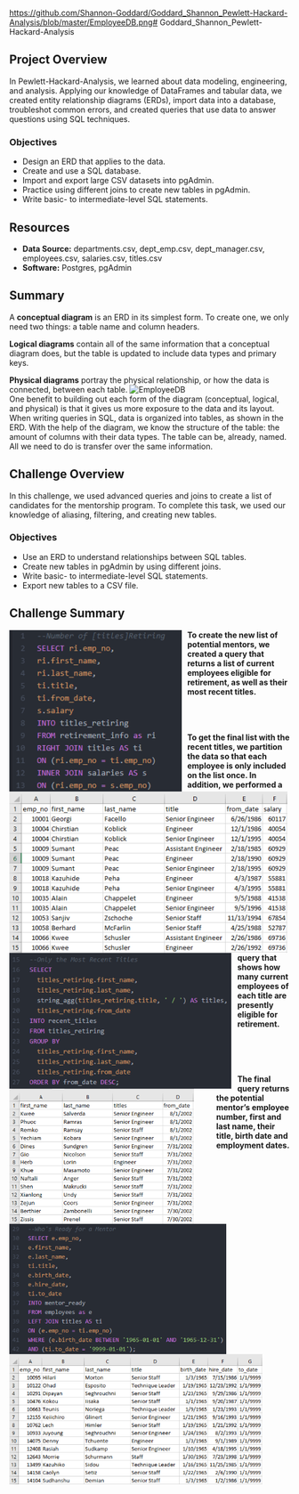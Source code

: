 https://github.com/Shannon-Goddard/Goddard_Shannon_Pewlett-Hackard-Analysis/blob/master/EmployeeDB.png# Goddard_Shannon_Pewlett-Hackard-Analysis
## Project Overview
In Pewlett-Hackard-Analysis, we learned about data modeling, engineering, and analysis. Applying our knowledge of DataFrames and tabular data, we created entity relationship diagrams (ERDs), import data into a database, troubleshot common errors, and created queries that use data to answer questions using SQL techniques.

### Objectives 
- Design an ERD that applies to the data.
- Create and use a SQL database.
- Import and export large CSV datasets into pgAdmin.
- Practice using different joins to create new tables in pgAdmin.
- Write basic- to intermediate-level SQL statements.

## Resources
- **Data Source:** departments.csv, dept_emp.csv, dept_manager.csv, employees.csv, salaries.csv, titles.csv
- **Software:** Postgres, pgAdmin

## Summary
A **conceptual diagram** is an ERD in its simplest form. To create one, we only need two things: a table name and column headers.

**Logical diagrams** contain all of the same information that a conceptual diagram does, but the table is updated to include data types and primary keys.

**Physical diagrams** portray the physical relationship, or how the data is connected, between each table.
![EmployeeDB]()
<br/>
One benefit to building out each form of the diagram (conceptual, logical, and physical) is that it gives us more exposure to the data and its layout. When writing queries in SQL, data is organized into tables, as shown in the ERD. With the help of the diagram, we know the structure of the table: the amount of columns with their data types. The table can be, already, named. All we need to do is transfer over the same information.

## Challenge Overview
In this challenge, we used advanced queries and joins to create a list of candidates for the mentorship program. To complete this task, we used our knowledge of aliasing, filtering, and creating new tables.

### Objectives
- Use an ERD to understand relationships between SQL tables.
- Create new tables in pgAdmin by using different joins.
- Write basic- to intermediate-level SQL statements.
- Export new tables to a CSV file.

## Challenge Summary
 
<img src="https://github.com/Shannon-Goddard/Goddard_Shannon_Pewlett-Hackard-Analysis/blob/master/CHALLENGE/pics%20of%20code/number_of_titles_retiring.png"
     alt="Home Screen"
     style="float: left; margin-right: 10px;"
     width="310"/> <img src="https://github.com/Shannon-Goddard/Goddard_Shannon_Pewlett-Hackard-Analysis/blob/master/CHALLENGE/pics%20of%20output/number_of_titles_excel.png"
     alt="Home Screen"
     style="float: left; margin-right: 40px;"
     width="500"/>
     
**To create the new list of potential mentors, we created a query that returns a list of current employees eligible for retirement, as well as their most recent titles.**  
<br/>
<br/>
<br/>
<img src="https://github.com/Shannon-Goddard/Goddard_Shannon_Pewlett-Hackard-Analysis/blob/master/CHALLENGE/pics%20of%20code/only_the_most_recent_titles.png"
     alt="Home Screen"
     style="float: left; margin-right: 10px;"
     width="400"/> <img src="https://github.com/Shannon-Goddard/Goddard_Shannon_Pewlett-Hackard-Analysis/blob/master/CHALLENGE/pics%20of%20output/only_the_most_recent_excel.png"
     alt="Home Screen"
     style="float: left; margin-right: 40px;"
     width="332"/>    
     
**To get the final list with the recent titles, we partition the data so that each employee is only included on the list once. In addition, we performed a query that shows how many current employees of each title are presently eligible for retirement.**     
<br/>     
<br/>
<br/> 
<img src="https://github.com/Shannon-Goddard/Goddard_Shannon_Pewlett-Hackard-Analysis/blob/master/CHALLENGE/pics%20of%20code/whos_ready_for_a_mentor.png"
     alt="Home Screen"
     style="float: left; margin-right: 10px;"
     width="390"/> <img src="https://github.com/Shannon-Goddard/Goddard_Shannon_Pewlett-Hackard-Analysis/blob/master/CHALLENGE/pics%20of%20output/whos_ready_for_a_mentor_excel.png"
     alt="Home Screen"
     style="float: left; margin-right: 40px;"
     width="455"/>

**The final query returns the potential mentor’s employee number, first and last name, their title, birth date and employment dates.**
